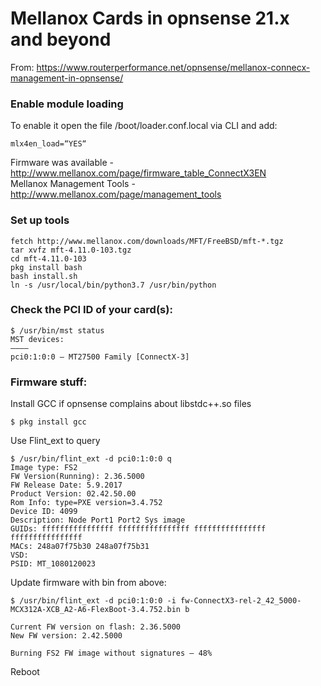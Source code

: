 # Mellanox Cards in opnsense 21.x and beyond

From: https://www.routerperformance.net/opnsense/mellanox-connecx-management-in-opnsense/

### Enable module loading

To enable it open the file /boot/loader.conf.local via CLI and add:

```
mlx4en_load=“YES“
```

Firmware was available - http://www.mellanox.com/page/firmware_table_ConnectX3EN  
Mellanox Management Tools - http://www.mellanox.com/page/management_tools

### Set up tools
```
fetch http://www.mellanox.com/downloads/MFT/FreeBSD/mft-*.tgz
tar xvfz mft-4.11.0-103.tgz
cd mft-4.11.0-103
pkg install bash
bash install.sh
ln -s /usr/local/bin/python3.7 /usr/bin/python
```

### Check the PCI ID of your card(s):
```
$ /usr/bin/mst status
MST devices:
————
pci0:1:0:0 – MT27500 Family [ConnectX-3]
```


### Firmware stuff:
Install GCC if opnsense complains about libstdc++.so files

```
$ pkg install gcc
```

Use Flint_ext to query

```
$ /usr/bin/flint_ext -d pci0:1:0:0 q
Image type: FS2
FW Version(Running): 2.36.5000
FW Release Date: 5.9.2017
Product Version: 02.42.50.00
Rom Info: type=PXE version=3.4.752
Device ID: 4099
Description: Node Port1 Port2 Sys image
GUIDs: ffffffffffffffff ffffffffffffffff ffffffffffffffff ffffffffffffffff
MACs: 248a07f75b30 248a07f75b31
VSD:
PSID: MT_1080120023
```
 
Update firmware with bin from above:
```
$ /usr/bin/flint_ext -d pci0:1:0:0 -i fw-ConnectX3-rel-2_42_5000-MCX312A-XCB_A2-A6-FlexBoot-3.4.752.bin b

Current FW version on flash: 2.36.5000
New FW version: 2.42.5000

Burning FS2 FW image without signatures – 48%
```
 
Reboot
